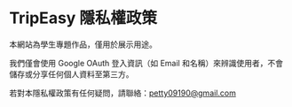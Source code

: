 # TripEasy 隱私權政策

本網站為學生專題作品，僅用於展示用途。

我們僅會使用 Google OAuth 登入資訊（如 Email 和名稱）來辨識使用者，不會儲存或分享任何個人資料至第三方。

若對本隱私權政策有任何疑問，請聯絡：petty09190@gmail.com
